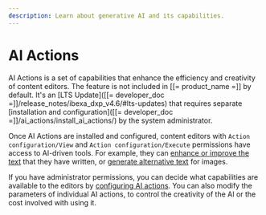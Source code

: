 ```yaml
---
description: Learn about generative AI and its capabilities.
---
```


# AI Actions

AI Actions is a set of capabilities that enhance the efficiency and creativity of content editors.
The feature is not included in [[= product_name =]] by default.
It's an [LTS Update]([[= developer_doc =]]/release_notes/ibexa_dxp_v4.6/#lts-updates) that requires separate [installation and configuration]([[= developer_doc =]]/ai_actions/install_ai_actions/) by the system administrator.

Once AI Actions are installed and configured, content editors with `Action configuration/View` and `Action configuration/Execute` permissions have access to AI-driven tools.
For example, they can [enhance or improve the text](create_edit_content_items.md#ai-assistant) that they have written, or [generate alternative text](upload_images.md#ai) for images.

If you have administrator permissions, you can decide what capabilities are available to the editors by [configuring AI actions](work_with_ai_actions.md).
You can also modify the parameters of individual AI actions, to control the creativity of the AI or the cost involved with using it.
